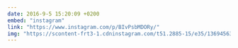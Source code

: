 ```yaml
---
date: 2016-9-5 15:20:09 +0200
embed: "instagram"
link: "https://www.instagram.com/p/BIvPsbMDORy/"
img: "https://scontent-frt3-1.cdninstagram.com/t51.2885-15/e35/13694563_311575772509597_209973364_n.jpg"
---
```

